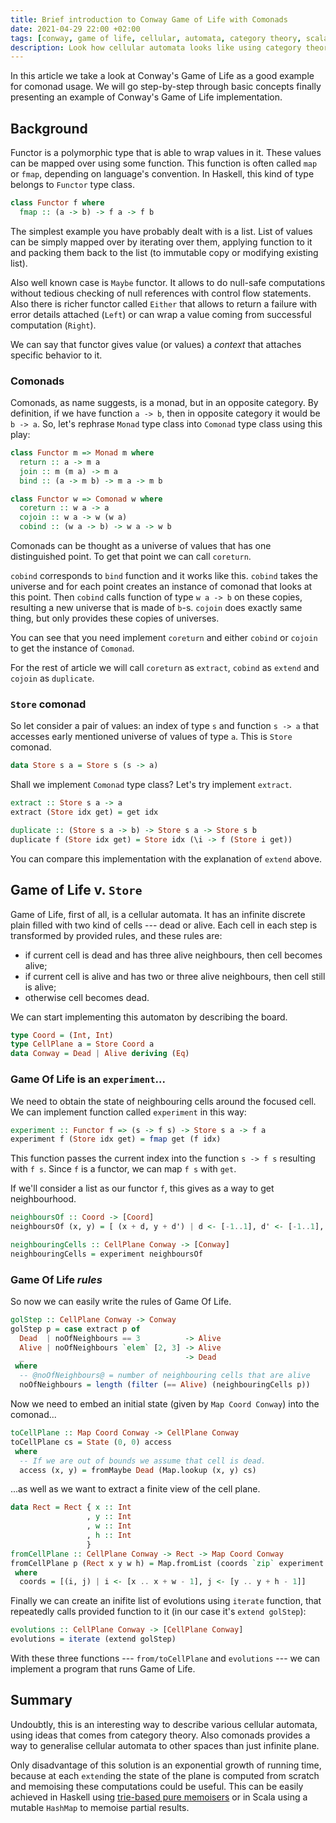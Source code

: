 ```yaml
---
title: Brief introduction to Conway Game of Life with Comonads
date: 2021-04-29 22:00 +02:00
tags: [conway, game of life, cellular, automata, category theory, scala, haskell, functor, comonad, store]
description: Look how cellular automata looks like using category theory tools in FP languages
---
```


In this article we take a look at Conway's Game of Life as a good example for
comonad usage. We will go step-by-step through basic concepts finally presenting
an example of Conway's Game of Life implementation.

## Background

Functor is a polymorphic type that is able to wrap values in it. These values can
be mapped over using some function. This function is often called `map` or `fmap`, depending
on language's convention. In Haskell, this kind of type belongs to `Functor` type class.

```haskell
class Functor f where
  fmap :: (a -> b) -> f a -> f b
```

The simplest example you have probably dealt with is a list. List of values can be simply
mapped over by iterating over them, applying function to it and packing them back
to the list (to immutable copy or modifying existing list). 

Also well known case is
`Maybe` functor.
It allows to do null-safe computations
without tedious checking of null references with control flow statements. Also
there is richer functor called `Either` that allows to return a failure with
error details attached (`Left`) or can wrap a value coming from successful computation (`Right`).

We can say that functor gives value (or values) a *context* that attaches
specific behavior to it.

<!-- ### Monad

Very briefly, monad is a model of computation that is equipped with a functor `m`
and functions:
* `return :: a -> m a` that allows to inject bare value into the context;
* `bind :: (a -> m b) -> m a -> m b` that allows to run an action on wrapped value.
What does it mean to us in simple words? 

`return` function is
easy one, it just injects a value into the functor. For example,
in Haskell `return` function for `Maybe` can look like this:

```haskell
return :: a -> Maybe a
return a = Just a
```

It just takes the value and wraps it around `Maybe` using `Just` constructor.
Similarly we can write it for `Either` functor:

```haskell
return :: a -> Either e a
return a = Right a
```

`bind` function (called also as `flatMap` in other languages) allows to
map context-aware value (`m a`) with function (`a -> m b`) that 
returns a new context for it (`m b`). This allows to transform
our context-aware values in sequentional manner. That's way we have 
`for`-comprehensions in Scala or `do`-notation in Haskell and they are
using `bind` function to preform pure sequentional interface for computations.

In addition, we have function `join :: m (m a) -> m a` that brings functor layers
into one and it can be implemented using `bind` by saying `join = bind id`.
It is sometimes useful but it will be important in the next section. -->

### Comonads

Comonads, as name suggests, is a monad, but in an opposite category. 
By definition, if we have function `a -> b`, then in opposite category it would be
`b -> a`. So, let's rephrase `Monad` type class into `Comonad` type class using
this play:

```haskell
class Functor m => Monad m where
  return :: a -> m a
  join :: m (m a) -> m a
  bind :: (a -> m b) -> m a -> m b

class Functor w => Comonad w where
  coreturn :: w a -> a
  cojoin :: w a -> w (w a)
  cobind :: (w a -> b) -> w a -> w b
```

Comonads can be thought as a universe of values that has one distinguished point.
To get that point we can call `coreturn`.

`cobind` corresponds to `bind` function and it works like this.
`cobind` takes the universe and for each point creates an instance
of comonad that looks at this point. Then `cobind` calls function of type `w a -> b` 
on these copies, resulting a new universe that is made of `b`-s. 
`cojoin` does exactly same thing, but only provides these copies of universes.

You can see that you need implement `coreturn` and either `cobind` or `cojoin` to get the instance of `Comonad`.

For the rest of article we will call `coreturn` as `extract`, `cobind` as `extend` and 
`cojoin` as `duplicate`.

### `Store` comonad

So let consider a pair of values: an index of type `s` 
and function `s -> a` that accesses early mentioned
universe of values of type `a`. This is `Store` comonad.

```haskell
data Store s a = Store s (s -> a)
```

Shall we implement `Comonad` type class? Let's try implement `extract`.
```haskell
extract :: Store s a -> a
extract (Store idx get) = get idx

duplicate :: (Store s a -> b) -> Store s a -> Store s b
duplicate f (Store idx get) = Store idx (\i -> f (Store i get))
```
You can compare this implementation with the explanation of `extend` above.

## Game of Life v. `Store`

Game of Life, first of all, is a cellular automata. It has
an infinite discrete plain filled with two kind of cells --- dead or alive.
Each cell in each step is transformed by provided rules, and these rules are:
* if current cell is dead and has three alive neighbours, then cell becomes alive;
* if current cell is alive and has two or three alive neighbours, then cell still is alive;
* otherwise cell becomes dead.

We can start implementing this automaton by describing the board.

```haskell
type Coord = (Int, Int)
type CellPlane a = Store Coord a
data Conway = Dead | Alive deriving (Eq)
```

### Game Of Life is an `experiment`...

We need to obtain the state of neighbouring cells around the focused cell. We can implement function
called `experiment` in this way:

```haskell
experiment :: Functor f => (s -> f s) -> Store s a -> f a
experiment f (Store idx get) = fmap get (f idx)
```

This function passes the current index into the function `s -> f s` resulting
with `f s`. Since `f` is a functor, we can map `f s` with `get`.

If we'll consider a list as our functor `f`, this gives as a way to get neighbourhood.
```haskell
neighboursOf :: Coord -> [Coord]
neighboursOf (x, y) = [ (x + d, y + d') | d <- [-1..1], d' <- [-1..1], (d, d') /= (0, 0) ]

neighbouringCells :: CellPlane Conway -> [Conway]
neighbouringCells = experiment neighboursOf
```

### Game Of Life _rules_

So now we can easily write the rules of Game Of Life.

```haskell
golStep :: CellPlane Conway -> Conway
golStep p = case extract p of
  Dead  | noOfNeighbours == 3          -> Alive
  Alive | noOfNeighbours `elem` [2, 3] -> Alive
  _                                    -> Dead
 where
  -- @noOfNeighbours@ = number of neighbouring cells that are alive
  noOfNeighbours = length (filter (== Alive) (neighbouringCells p))
```

Now we need to embed an initial state (given by `Map Coord Conway`) into the comonad...
```haskell
toCellPlane :: Map Coord Conway -> CellPlane Conway
toCellPlane cs = State (0, 0) access
 where
  -- If we are out of bounds we assume that cell is dead.
  access (x, y) = fromMaybe Dead (Map.lookup (x, y) cs)
```
...as well as we want to extract a finite view of the cell plane.
```haskell
data Rect = Rect { x :: Int
                 , y :: Int
                 , w :: Int
                 , h :: Int
                 }
fromCellPlane :: CellPlane Conway -> Rect -> Map Coord Conway
fromCellPlane p (Rect x y w h) = Map.fromList (coords `zip` experiment (const coords) p)
 where
  coords = [(i, j) | i <- [x .. x + w - 1], j <- [y .. y + h - 1]]
```

Finally we can create an inifite list of evolutions using `iterate` function,
that repeatedly calls provided function to it (in our case it's `extend golStep`):
```haskell
evolutions :: CellPlane Conway -> [CellPlane Conway]
evolutions = iterate (extend golStep)
```

With these three functions --- `from/toCellPlane` and `evolutions` --- we can implement
a program that runs Game of Life.

## Summary

Undoubtly, this is an interesting way to describe various cellular automata, using ideas that comes
from category theory. Also comonads provides a way to generalise cellular automata to other spaces
than just infinite plane.

Only disadvantage of this solution is an exponential growth of running time, because at each `extend`ing the 
state of the plane is computed from scratch and memoising these computations 
could be useful. This can be easily achieved in 
Haskell using [trie-based pure memoisers](https://hackage.haskell.org/package/MemoTrie) or in Scala using a mutable `HashMap` to memoise partial results.